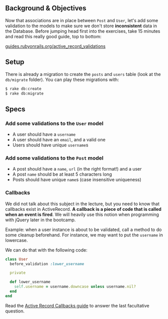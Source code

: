 ## Background & Objectives

Now that associations are in place between `Post` and `User`, let's add some validation to the models to make sure we don't store **inconsistent** data in the Database. Before jumping head first into the exercises, take 15 minutes and read this really good guide, top to bottom:

[guides.rubyonrails.org/active_record_validations](http://guides.rubyonrails.org/active_record_validations.html)

## Setup

There is already a migration to create the `posts` and `users` table (look at the `db/migrate` folder). You can play these migrations with:

```bash
$ rake db:create
$ rake db:migrate
```

## Specs

### Add some validations to the `User` model

- A user should have a `username`
- A user should have an `email`, and a valid one
- Users should have unique `username`s

### Add some validations to the `Post` model

- A post should have a `name`, `url` (in the right format!) and a user
- A post `name` should be at least 5 characters long
- Posts should have unique `name`s (case insensitive uniqueness)

### Callbacks

We did not talk about this subject in the lecture, but you need to know that callbacks exist in ActiveRecord. **A callback is a piece of code that is called when an event is fired**. We will heavily use this notion when programming with jQuery later in the bootcamp.

Example: when a user instance is about to be validated, call a method to do some cleanup beforehand. For instance, we may want to put the `username` in lowercase.

We can do that with the following code:

```ruby
class User
  before_validation :lower_username

  private

  def lower_username
    self.username = username.downcase unless username.nil?
  end
end
```

Read the [Active Record Callbacks guide](http://guides.rubyonrails.org/active_record_callbacks.html) to answer the last facultative question.
